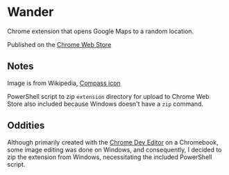 Wander
=====

Chrome extension that opens Google Maps to a random location.

Published on the [Chrome Web Store](https://chrome.google.com/webstore/detail/wander/enlmcegliapfhohngccbdgehjdbhjpbm)

Notes
---

Image is from Wikipedia, [Compass icon](https://commons.wikimedia.org/wiki/File:Compass_icon_matte.svg)

PowerShell script to zip `extension` directory for upload to Chrome Web Store also included because Windows doesn't have a 	`zip` command.

Oddities
---

Although primarily created with the [Chrome Dev Editor](https://chrome.google.com/webstore/detail/chrome-dev-editor-develop/pnoffddplpippgcfjdhbmhkofpnaalpg?hl=en) on a Chromebook, some image editing was done on Windows, and consequently, I decided to zip the extension from Windows, necessitating the included PowerShell script.
